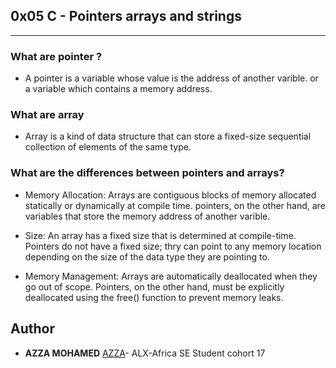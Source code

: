 ## 0x05 C - Pointers arrays and strings
---
### What are  pointer ?
* A pointer is a variable whose value is the address of another varible. or  a variable which contains a memory address.

### What are array
* Array is a kind of data structure that can store a fixed-size sequential collection of elements of the same type.

### What are the differences between pointers and arrays?

* Memory Allocation: Arrays are contiguous blocks of memory allocated statically or dynamically at compile time. pointers, on the other hand, are variables that store the memory address of another varible.

* Size: An array has a fixed size that is determined at compile-time. Pointers do not have a fixed size; thry can point to any memory location depending on the size of the data type they are pointing to.

* Memory Management: Arrays are automatically deallocated when they go out of scope. Pointers, on the other hand, must be explicitly deallocated using the free() function to prevent memory leaks.

## Author
* **AZZA MOHAMED** [AZZA](https://github.com/medazza)- ALX-Africa SE Student cohort 17